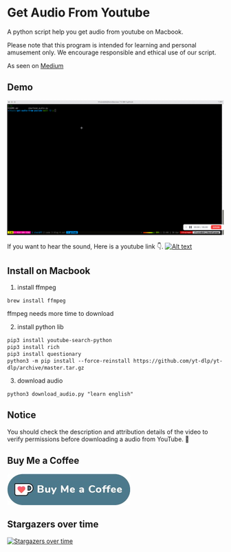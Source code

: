 
# Get Audio From Youtube

A python script help you get audio from youtube on Macbook. 

Please note that this program is intended for learning and personal amusement only. We encourage responsible and ethical use of our script. 

As seen on [Medium](https://medium.programmerscareer.com/extracting-audio-from-youtube-videos-using-python-script-62477d2e36ea)


## Demo

![show](./img/gif.gif)

If you want to hear the sound, Here is a youtube link 👇. 
[![Alt text](https://img.youtube.com/vi/YPgTZxwiD50/0.jpg)](https://www.youtube.com/watch?v=YPgTZxwiD50)

## Install on Macbook
1. install ffmpeg
``` shell
brew install ffmpeg
```
ffmpeg needs more time to download

2. install python lib
``` shell
pip3 install youtube-search-python
pip3 install rich
pip3 install questionary
python3 -m pip install --force-reinstall https://github.com/yt-dlp/yt-dlp/archive/master.tar.gz
```
3. download audio
``` shell 
python3 download_audio.py "learn english"
```

## Notice
You should check the description and attribution details of the video to verify permissions before downloading a audio from YouTube. 👀

## Buy Me a Coffee

[![](./img/buymecoffee.jpg)](https://ko-fi.com/programmerscareer)


## Stargazers over time
[![Stargazers over time](https://starchart.cc/tfrain/get-audio-from-youtube.svg?variant=adaptive)](https://starchart.cc/tfrain/get-audio-from-youtube)